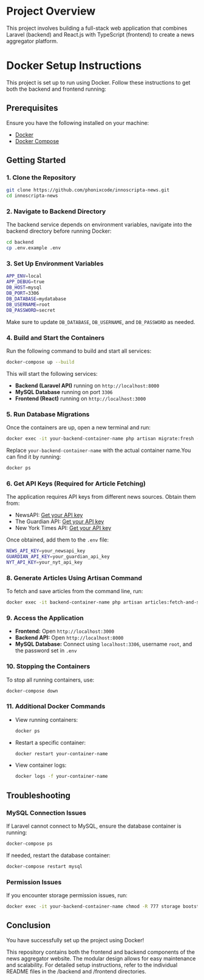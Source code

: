 # Project Overview
This project involves building a full-stack web application that combines Laravel (backend) and React.js with TypeScript (frontend) to create a news aggregator platform.

# Docker Setup Instructions

This project is set up to run using Docker. Follow these instructions to get both the backend and frontend running:

## Prerequisites
Ensure you have the following installed on your machine:
- [Docker](https://www.docker.com/get-started)
- [Docker Compose](https://docs.docker.com/compose/install/)

## Getting Started

### 1. Clone the Repository
```sh
git clone https://github.com/phonixcode/innoscripta-news.git
cd innoscripta-news
```

### 2. Navigate to Backend Directory
The backend service depends on environment variables, navigate into the backend directory before running Docker:
```sh
cd backend
cp .env.example .env
```

### 3. Set Up Environment Variables
```sh
APP_ENV=local
APP_DEBUG=true
DB_HOST=mysql
DB_PORT=3306
DB_DATABASE=mydatabase
DB_USERNAME=root
DB_PASSWORD=secret
```
Make sure to update `DB_DATABASE`, `DB_USERNAME`, and `DB_PASSWORD` as needed.

### 4. Build and Start the Containers
Run the following command to build and start all services:
```sh
docker-compose up --build
```
This will start the following services:
- **Backend (Laravel API)** running on `http://localhost:8000`
- **MySQL Database** running on port `3306`
- **Frontend (React)** running on `http://localhost:3000`

### 5. Run Database Migrations
Once the containers are up, open a new terminal and run:
```sh
docker exec -it your-backend-container-name php artisan migrate:fresh --seed
```
Replace `your-backend-container-name` with the actual container name.You can find it by running:
```sh
docker ps
```

### 6. Get API Keys (Required for Article Fetching)
The application requires API keys from different news sources. Obtain them from:

- NewsAPI: [Get your API key](https://newsapi.org/docs/get-started)
- The Guardian API: [Get your API key](https://open-platform.theguardian.com/access/)
- New York Times API: [Get your API key](https://developer.nytimes.com/apis)

Once obtained, add them to the `.env` file:

```sh
NEWS_API_KEY=your_newsapi_key
GUARDIAN_API_KEY=your_guardian_api_key
NYT_API_KEY=your_nyt_api_key
```

### 8. Generate Articles Using Artisan Command
To fetch and save articles from the command line, run:
```sh
docker exec -it backend-container-name php artisan articles:fetch-and-save
```

### 9. Access the Application
- **Frontend:** Open `http://localhost:3000`
- **Backend API:** Open `http://localhost:8000`
- **MySQL Database:** Connect using `localhost:3306`, username `root`, and the password set in `.env`

### 10. Stopping the Containers
To stop all running containers, use:
```sh
docker-compose down
```

### 11. Additional Docker Commands
- View running containers:
  ```sh
  docker ps
  ```
- Restart a specific container:
  ```sh
  docker restart your-container-name
  ```
- View container logs:
  ```sh
  docker logs -f your-container-name
  ```

## Troubleshooting
### MySQL Connection Issues
If Laravel cannot connect to MySQL, ensure the database container is running:
```sh
docker-compose ps
```
If needed, restart the database container:
```sh
docker-compose restart mysql
```

### Permission Issues
If you encounter storage permission issues, run:
```sh
docker exec -it your-backend-container-name chmod -R 777 storage bootstrap/cache
```

## Conclusion
You have successfully set up the project using Docker!

This repository contains both the frontend and backend components of the news aggregator website. The modular design allows for easy maintenance and scalability. For detailed setup instructions, refer to the individual README files in the /backend and /frontend directories.